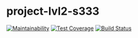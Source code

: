 # project-lvl2-s333
[![Maintainability](https://api.codeclimate.com/v1/badges/b65d46f8c2fd7eeee9e1/maintainability)](https://codeclimate.com/github/RomanVr/project-lvl2-s333/maintainability) [![Test Coverage](https://api.codeclimate.com/v1/badges/b65d46f8c2fd7eeee9e1/test_coverage)](https://codeclimate.com/github/RomanVr/project-lvl2-s333/test_coverage) [![Build Status](https://travis-ci.org/RomanVr/project-lvl2-s333.svg?branch=master)](https://travis-ci.org/RomanVr/project-lvl2-s333)
